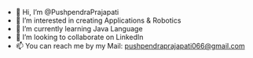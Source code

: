 - 👋 Hi, I’m @PushpendraPrajapati
- 👀 I’m interested in creating Applications & Robotics
- 🌱 I’m currently learning Java Language
- 💞️ I’m looking to collaborate on LinkedIn
- 📫 You can reach me by my Mail: pushpendraprajapati066@gmail.com

<!---
Pushpendra66/Pushpendra66 is a ✨ special ✨ repository because its `README.md` (this file) appears on your GitHub profile.
You can click the Preview link to take a look at your changes.
--->
